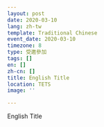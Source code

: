 ```yaml
---
layout: post
date: 2020-03-10
lang: zh-tw
template: Traditional Chinese
event_date: 2020-03-10
timezone: 8
type: 受邀參加
tags: []
en: []
zh-cn: []
title: English Title
location: TETS
image: ''

---
```

English Title